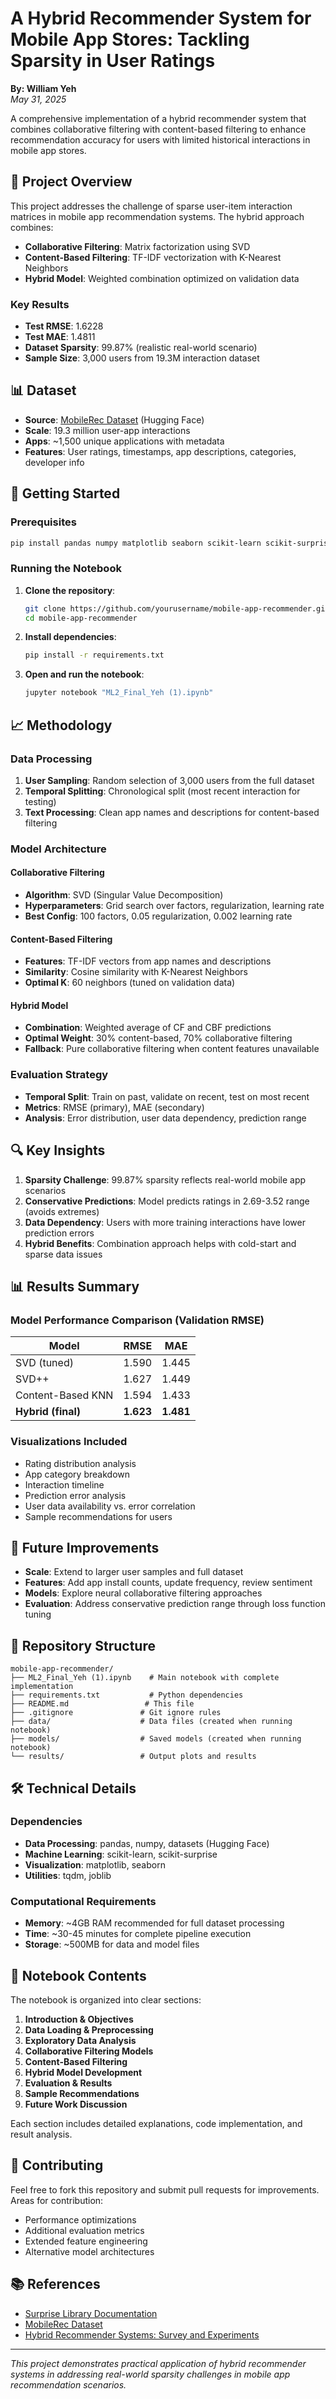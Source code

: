 # A Hybrid Recommender System for Mobile App Stores: Tackling Sparsity in User Ratings

**By: William Yeh**  
*May 31, 2025*

A comprehensive implementation of a hybrid recommender system that combines collaborative filtering with content-based filtering to enhance recommendation accuracy for users with limited historical interactions in mobile app stores.

## 🎯 Project Overview

This project addresses the challenge of sparse user-item interaction matrices in mobile app recommendation systems. The hybrid approach combines:

- **Collaborative Filtering**: Matrix factorization using SVD
- **Content-Based Filtering**: TF-IDF vectorization with K-Nearest Neighbors
- **Hybrid Model**: Weighted combination optimized on validation data

### Key Results
- **Test RMSE**: 1.6228
- **Test MAE**: 1.4811
- **Dataset Sparsity**: 99.87% (realistic real-world scenario)
- **Sample Size**: 3,000 users from 19.3M interaction dataset

## 📊 Dataset

- **Source**: [MobileRec Dataset](https://huggingface.co/datasets/recmeapp/mobilerec) (Hugging Face)
- **Scale**: 19.3 million user-app interactions
- **Apps**: ~1,500 unique applications with metadata
- **Features**: User ratings, timestamps, app descriptions, categories, developer info

## 🚀 Getting Started

### Prerequisites
```bash
pip install pandas numpy matplotlib seaborn scikit-learn scikit-surprise datasets huggingface-hub tqdm joblib
```

### Running the Notebook

1. **Clone the repository**:
   ```bash
   git clone https://github.com/yourusername/mobile-app-recommender.git
   cd mobile-app-recommender
   ```

2. **Install dependencies**:
   ```bash
   pip install -r requirements.txt
   ```

3. **Open and run the notebook**:
   ```bash
   jupyter notebook "ML2_Final_Yeh (1).ipynb"
   ```

## 📈 Methodology

### Data Processing
1. **User Sampling**: Random selection of 3,000 users from the full dataset
2. **Temporal Splitting**: Chronological split (most recent interaction for testing)
3. **Text Processing**: Clean app names and descriptions for content-based filtering

### Model Architecture

#### Collaborative Filtering
- **Algorithm**: SVD (Singular Value Decomposition)
- **Hyperparameters**: Grid search over factors, regularization, learning rate
- **Best Config**: 100 factors, 0.05 regularization, 0.002 learning rate

#### Content-Based Filtering
- **Features**: TF-IDF vectors from app names and descriptions
- **Similarity**: Cosine similarity with K-Nearest Neighbors
- **Optimal K**: 60 neighbors (tuned on validation data)

#### Hybrid Model
- **Combination**: Weighted average of CF and CBF predictions
- **Optimal Weight**: 30% content-based, 70% collaborative filtering
- **Fallback**: Pure collaborative filtering when content features unavailable

### Evaluation Strategy
- **Temporal Split**: Train on past, validate on recent, test on most recent
- **Metrics**: RMSE (primary), MAE (secondary)
- **Analysis**: Error distribution, user data dependency, prediction range

## 🔍 Key Insights

1. **Sparsity Challenge**: 99.87% sparsity reflects real-world mobile app scenarios
2. **Conservative Predictions**: Model predicts ratings in 2.69-3.52 range (avoids extremes)
3. **Data Dependency**: Users with more training interactions have lower prediction errors
4. **Hybrid Benefits**: Combination approach helps with cold-start and sparse data issues

## 📊 Results Summary

### Model Performance Comparison (Validation RMSE)
| Model | RMSE | MAE |
|-------|------|-----|
| SVD (tuned) | 1.590 | 1.445 |
| SVD++ | 1.627 | 1.449 |
| Content-Based KNN | 1.594 | 1.433 |
| **Hybrid (final)** | **1.623** | **1.481** |

### Visualizations Included
- Rating distribution analysis
- App category breakdown
- Interaction timeline
- Prediction error analysis
- User data availability vs. error correlation
- Sample recommendations for users

## 🔮 Future Improvements

- **Scale**: Extend to larger user samples and full dataset
- **Features**: Add app install counts, update frequency, review sentiment
- **Models**: Explore neural collaborative filtering approaches
- **Evaluation**: Address conservative prediction range through loss function tuning

## 📁 Repository Structure

```
mobile-app-recommender/
├── ML2_Final_Yeh (1).ipynb    # Main notebook with complete implementation
├── requirements.txt           # Python dependencies
├── README.md                 # This file
├── .gitignore               # Git ignore rules
├── data/                    # Data files (created when running notebook)
├── models/                  # Saved models (created when running notebook)
└── results/                 # Output plots and results
```

## 🛠️ Technical Details

### Dependencies
- **Data Processing**: pandas, numpy, datasets (Hugging Face)
- **Machine Learning**: scikit-learn, scikit-surprise
- **Visualization**: matplotlib, seaborn
- **Utilities**: tqdm, joblib

### Computational Requirements
- **Memory**: ~4GB RAM recommended for full dataset processing
- **Time**: ~30-45 minutes for complete pipeline execution
- **Storage**: ~500MB for data and model files

## 📝 Notebook Contents

The notebook is organized into clear sections:

1. **Introduction & Objectives**
2. **Data Loading & Preprocessing**
3. **Exploratory Data Analysis**
4. **Collaborative Filtering Models**
5. **Content-Based Filtering**
6. **Hybrid Model Development**
7. **Evaluation & Results**
8. **Sample Recommendations**
9. **Future Work Discussion**

Each section includes detailed explanations, code implementation, and result analysis.

## 🤝 Contributing

Feel free to fork this repository and submit pull requests for improvements. Areas for contribution:
- Performance optimizations
- Additional evaluation metrics
- Extended feature engineering
- Alternative model architectures

## 📚 References

- [Surprise Library Documentation](https://surprise.readthedocs.io/)
- [MobileRec Dataset](https://huggingface.co/datasets/recmeapp/mobilerec)
- [Hybrid Recommender Systems: Survey and Experiments](https://link.springer.com/article/10.1007/s10462-013-9406-y)

---

*This project demonstrates practical application of hybrid recommender systems in addressing real-world sparsity challenges in mobile app recommendation scenarios.*